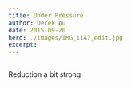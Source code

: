 ```yaml
---
title: Under Pressure
author: Derek Au
date: 2015-09-20
hero: ./images/IMG_1147_edit.jpg
excerpt: 
---
```


![]()

Reduction a bit strong
